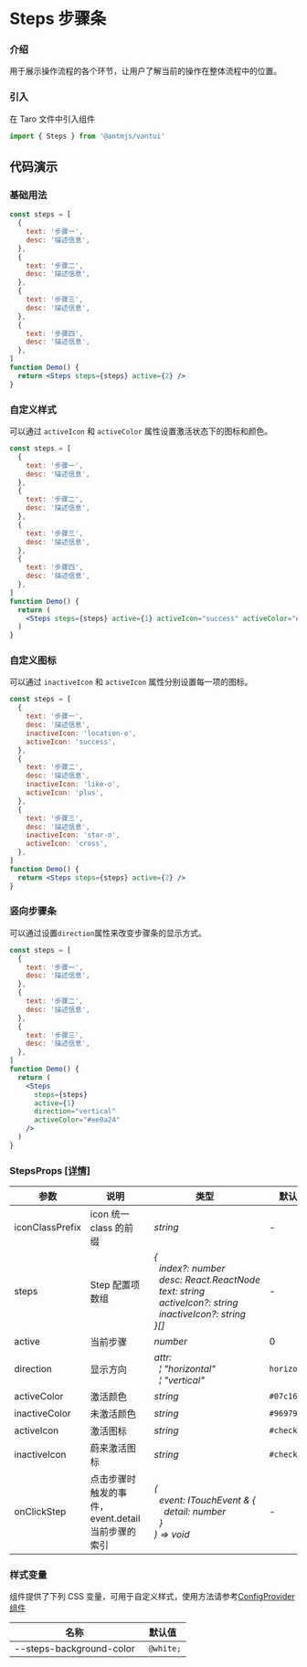 # Steps 步骤条

### 介绍

用于展示操作流程的各个环节，让用户了解当前的操作在整体流程中的位置。

### 引入

在 Taro 文件中引入组件

```js
import { Steps } from '@antmjs/vantui'
```

## 代码演示

### 基础用法

```jsx
const steps = [
  {
    text: '步骤一',
    desc: '描述信息',
  },
  {
    text: '步骤二',
    desc: '描述信息',
  },
  {
    text: '步骤三',
    desc: '描述信息',
  },
  {
    text: '步骤四',
    desc: '描述信息',
  },
]
function Demo() {
  return <Steps steps={steps} active={2} />
}
```

### 自定义样式

可以通过 `activeIcon` 和 `activeColor` 属性设置激活状态下的图标和颜色。

```jsx
const steps = [
  {
    text: '步骤一',
    desc: '描述信息',
  },
  {
    text: '步骤二',
    desc: '描述信息',
  },
  {
    text: '步骤三',
    desc: '描述信息',
  },
  {
    text: '步骤四',
    desc: '描述信息',
  },
]
function Demo() {
  return (
    <Steps steps={steps} active={1} activeIcon="success" activeColor="#38f" />
  )
}
```

### 自定义图标

可以通过 `inactiveIcon` 和 `activeIcon` 属性分别设置每一项的图标。

```jsx
const steps = [
  {
    text: '步骤一',
    desc: '描述信息',
    inactiveIcon: 'location-o',
    activeIcon: 'success',
  },
  {
    text: '步骤二',
    desc: '描述信息',
    inactiveIcon: 'like-o',
    activeIcon: 'plus',
  },
  {
    text: '步骤三',
    desc: '描述信息',
    inactiveIcon: 'star-o',
    activeIcon: 'cross',
  },
]
function Demo() {
  return <Steps steps={steps} active={2} />
}
```

### 竖向步骤条

可以通过设置`direction`属性来改变步骤条的显示方式。

```jsx
const steps = [
  {
    text: '步骤一',
    desc: '描述信息',
  },
  {
    text: '步骤二',
    desc: '描述信息',
  },
  {
    text: '步骤三',
    desc: '描述信息',
  },
]
function Demo() {
  return (
    <Steps
      steps={steps}
      active={1}
      direction="vertical"
      activeColor="#ee0a24"
    />
  )
}
```

### StepsProps [[详情]](https://github.com/AntmJS/vantui/tree/main/packages/vantui/types/steps.d.ts)

| 参数            | 说明                                              | 类型                                                                                                                                                                                                                                                                                                      | 默认值       | 必填    |
| --------------- | ------------------------------------------------- | --------------------------------------------------------------------------------------------------------------------------------------------------------------------------------------------------------------------------------------------------------------------------------------------------------- | ------------ | ------- |
| iconClassPrefix | icon 统一 class 的前缀                            | _&nbsp;&nbsp;string<br/>_                                                                                                                                                                                                                                                                                 | -            | `false` |
| steps           | Step 配置项数组                                   | _&nbsp;&nbsp;{<br/>&nbsp;&nbsp;&nbsp;&nbsp;index?:&nbsp;number<br/>&nbsp;&nbsp;&nbsp;&nbsp;desc:&nbsp;React.ReactNode<br/>&nbsp;&nbsp;&nbsp;&nbsp;text:&nbsp;string<br/>&nbsp;&nbsp;&nbsp;&nbsp;activeIcon?:&nbsp;string<br/>&nbsp;&nbsp;&nbsp;&nbsp;inactiveIcon?:&nbsp;string<br/>&nbsp;&nbsp;}[]<br/>_ | -            | `false` |
| active          | 当前步骤                                          | _&nbsp;&nbsp;number<br/>_                                                                                                                                                                                                                                                                                 | 0            | `false` |
| direction       | 显示方向                                          | _&nbsp;&nbsp;attr:<br/>&nbsp;&nbsp;&nbsp;&nbsp;&brvbar;&nbsp;"horizontal"<br/>&nbsp;&nbsp;&nbsp;&nbsp;&brvbar;&nbsp;"vertical"<br/>_                                                                                                                                                                      | `horizontal` | `false` |
| activeColor     | 激活颜色                                          | _&nbsp;&nbsp;string<br/>_                                                                                                                                                                                                                                                                                 | `#07c160`    | `false` |
| inactiveColor   | 未激活颜色                                        | _&nbsp;&nbsp;string<br/>_                                                                                                                                                                                                                                                                                 | `#969799`    | `false` |
| activeIcon      | 激活图标                                          | _&nbsp;&nbsp;string<br/>_                                                                                                                                                                                                                                                                                 | `#checked`   | `false` |
| inactiveIcon    | 蔚来激活图标                                      | _&nbsp;&nbsp;string<br/>_                                                                                                                                                                                                                                                                                 | `#checked`   | `false` |
| onClickStep     | 点击步骤时触发的事件，event.detail 当前步骤的索引 | _&nbsp;&nbsp;(<br/>&nbsp;&nbsp;&nbsp;&nbsp;event:&nbsp;ITouchEvent&nbsp;&&nbsp;{<br/>&nbsp;&nbsp;&nbsp;&nbsp;&nbsp;&nbsp;detail:&nbsp;number<br/>&nbsp;&nbsp;&nbsp;&nbsp;}<br/>&nbsp;&nbsp;)&nbsp;=>&nbsp;void<br/>_                                                                                      | -            | `false` |

### 样式变量

组件提供了下列 CSS 变量，可用于自定义样式，使用方法请参考[ConfigProvider 组件](https://antmjs.github.io/vantui/#/config-provider)

| 名称                     | 默认值     |
| ------------------------ | ---------- |
| --steps-background-color | ` @white;` |
